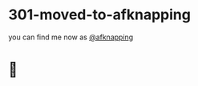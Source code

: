 # 301-moved-to-afknapping

you can find me now as [@afknapping](https://github.com/afknapping)

# 👋
